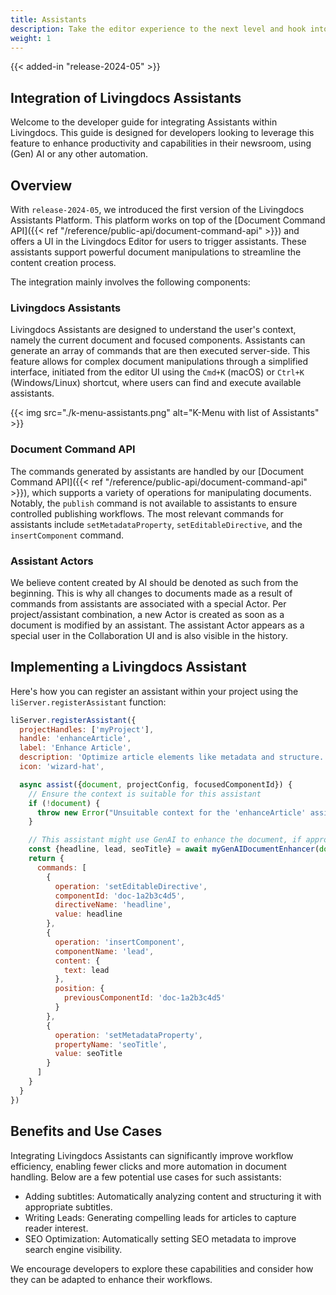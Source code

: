 ```yaml
---
title: Assistants
description: Take the editor experience to the next level and hook into Livingdocs Assistants
weight: 1
---
```


{{< added-in "release-2024-05" >}}

## Integration of Livingdocs Assistants

Welcome to the developer guide for integrating Assistants within Livingdocs.
This guide is designed for developers looking to leverage this feature to enhance productivity and capabilities in their newsroom, using (Gen) AI or any other automation.

## Overview

With `release-2024-05`, we introduced the first version of the Livingdocs Assistants Platform. This platform works on top of the [Document Command API]({{< ref "/reference/public-api/document-command-api" >}}) and offers a UI in the Livingdocs Editor for users to trigger assistants.
These assistants support powerful document manipulations to streamline the content creation process.

The integration mainly involves the following components:

### Livingdocs Assistants

Livingdocs Assistants are designed to understand the user's context, namely the current document and focused components.
Assistants can generate an array of commands that are then executed server-side.
This feature allows for complex document manipulations through a simplified interface,
initiated from the editor UI using the `Cmd+K` (macOS) or `Ctrl+K` (Windows/Linux) shortcut,
where users can find and execute available assistants.

{{< img src="./k-menu-assistants.png" alt="K-Menu with list of Assistants" >}}

### Document Command API

The commands generated by assistants are handled by our [Document Command API]({{< ref "/reference/public-api/document-command-api" >}}),
which supports a variety of operations for manipulating documents.
Notably, the `publish` command is not available to assistants to ensure controlled publishing workflows.
The most relevant commands for assistants include `setMetadataProperty`, `setEditableDirective`, and the `insertComponent` command.

### Assistant Actors

We believe content created by AI should be denoted as such from the beginning. This is why all changes to documents made
as a result of commands from assistants are associated with a special Actor.
Per project/assistant combination, a new Actor is created as soon as a document is modified by an assistant.
The assistant Actor appears as a special user in the Collaboration UI and is also visible in the history.

## Implementing a Livingdocs Assistant

Here's how you can register an assistant within your project using the `liServer.registerAssistant` function:

```javascript
liServer.registerAssistant({
  projectHandles: ['myProject'],
  handle: 'enhanceArticle',
  label: 'Enhance Article',
  description: 'Optimize article elements like metadata and structure.',
  icon: 'wizard-hat',

  async assist({document, projectConfig, focusedComponentId}) {
    // Ensure the context is suitable for this assistant
    if (!document) {
      throw new Error("Unsuitable context for the 'enhanceArticle' assistant.");
    }

    // This assistant might use GenAI to enhance the document, if appropriate
    const {headline, lead, seoTitle} = await myGenAIDocumentEnhancer(document)
    return {
      commands: [
        {
          operation: 'setEditableDirective',
          componentId: 'doc-1a2b3c4d5',
          directiveName: 'headline',
          value: headline
        },
        {
          operation: 'insertComponent',
          componentName: 'lead',
          content: {
            text: lead
          },
          position: {
            previousComponentId: 'doc-1a2b3c4d5'
          }
        },
        {
          operation: 'setMetadataProperty',
          propertyName: 'seoTitle',
          value: seoTitle
        }
      ]
    }
  }
})
```

## Benefits and Use Cases

Integrating Livingdocs Assistants can significantly improve workflow efficiency, enabling fewer clicks and more automation in document handling.
Below are a few potential use cases for such assistants:

- Adding subtitles: Automatically analyzing content and structuring it with appropriate subtitles.
- Writing Leads: Generating compelling leads for articles to capture reader interest.
- SEO Optimization: Automatically setting SEO metadata to improve search engine visibility.

We encourage developers to explore these capabilities and consider how they can be adapted to enhance their workflows.
